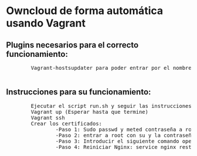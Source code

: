 <h1>Owncloud de forma automática usando Vagrant</h1>

<h2>Plugins necesarios para el correcto funcionamiento:</h2>
<pre>
        Vagrant-hostsupdater para poder entrar por el nombre de la máquina
 </pre>
<h2>Instrucciones para su funcionamiento:</h2>
<pre>
        Ejecutar el script run.sh y seguir las instrucciones
        Vagrant up (Esperar hasta que termine)
        Vagrant ssh 
        Crear los certificados:
                -Paso 1: Sudo passwd y meted contraseña a root
                -Paso 2: entrar a root con su y la contraseña
                -Paso 3: Introducir el siguiente comando openssl req -x509 -nodes -days 36500 -newkey rsa:2048 -keyout /etc/nginx/ssl/owncloud.key -out /etc/nginx/ssl/owncloud.crt
                -Paso 4: Reiniciar Nginx: service nginx restart
</pre>
